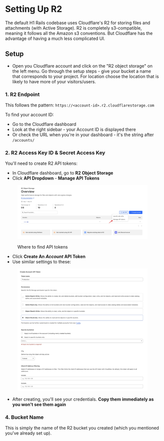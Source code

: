 # Setting Up R2

The default H1 Rails codebase uses Cloudflare's R2 for storing files and attachments (with Active Storage). R2 is completely s3-compatible, meaning it follows all the Amazon s3 conventions. But Cloudflare has the advantage of having a much less complicated UI.

## Setup

* Open you Cloudflare account and click on the "R2 object storage" on the left menu. Go through the setup steps - give your bucket a name that corresponds to your project. For location choose the location that is likely to have more of your visitors/users.

### 1. R2 Endpoint

This follows the pattern: `https://<account-id>.r2.cloudflarestorage.com`

To find your account ID:

* Go to the Cloudflare dashboard
* Look at the right sidebar - your Account ID is displayed there
* Or check the URL when you're in your dashboard - it's the string after `/accounts/`



### 2. R2 Access Key ID & Secret Access Key

You'll need to create R2 API tokens:

* In Cloudflare dashboard, go to **R2 Object Storage**
* Click **API Dropdown** - **Manage  API Tokens**

<figure><img src="../../.gitbook/assets/CleanShot 2025-05-22 at 20.59.27@2x.png" alt=""><figcaption><p>Where to find API tokens</p></figcaption></figure>

* Click **Create An&#x20;**_**Account**_**&#x20;API Token**
* Use similar settings to these:

<figure><img src="../../.gitbook/assets/CleanShot 2025-05-22 at 21.02.43@2x.png" alt=""><figcaption></figcaption></figure>

* After creating, you'll see your credentials. **Copy them immediately as you won't see them again**

### 4. Bucket Name

This is simply the name of the R2 bucket you created (which you mentioned you've already set up).





